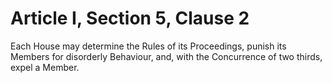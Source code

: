 # Article I, Section 5, Clause 2

Each House may determine the Rules of its Proceedings, punish its Members for
disorderly Behaviour, and, with the Concurrence of two thirds, expel a
Member.
